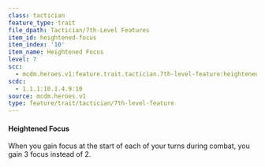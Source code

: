 ```yaml
---
class: tactician
feature_type: trait
file_dpath: Tactician/7th-Level Features
item_id: heightened-focus
item_index: '10'
item_name: Heightened Focus
level: 7
scc:
  - mcdm.heroes.v1:feature.trait.tactician.7th-level-feature:heightened-focus
scdc:
  - 1.1.1:10.1.4.9:10
source: mcdm.heroes.v1
type: feature/trait/tactician/7th-level-feature
---
```


#### Heightened Focus

When you gain focus at the start of each of your turns during combat, you gain 3 focus instead of 2.
